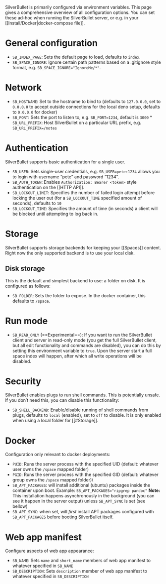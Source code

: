 SilverBullet is primarily configured via environment variables. This page gives a comprehensive overview of all configuration options. You can set these ad-hoc when running the SilverBullet server, or e.g. in your [[Install/Docker|docker-compose file]].

# General configuration

* `SB_INDEX_PAGE`: Sets the default page to load, defaults to `index`.
* `SB_SPACE_IGNORE`: Ignore certain path patterns based on a .gitignore style format, e.g. `SB_SPACE_IGNORE="IgnoreMe/*"`.

# Network
* `SB_HOSTNAME`: Set to the hostname to bind to (defaults to `127.0.0.0`, set to `0.0.0.0` to accept outside connections for the local deno setup, defaults to `0.0.0.0` for docker)
* `SB_PORT`: Sets the port to listen to, e.g. `SB_PORT=1234`, default is `3000` * `SB_URL_PREFIX`: Host SilverBullet on a particular URL prefix, e.g. `SB_URL_PREFIX=/notes`

# Authentication
SilverBullet supports basic authentication for a single user.

* `SB_USER`: Sets single-user credentials, e.g. `SB_USER=pete:1234` allows you to login with username “pete” and password “1234”.
* `SB_AUTH_TOKEN`: Enables `Authorization: Bearer <token>` style authentication on the [[HTTP API]].
* `SB_LOCKOUT_LIMIT`: Specifies the number of failed login attempt before locking the user out (for a `SB_LOCKOUT_TIME` specified amount of seconds), defaults to `10`
* `SB_LOCKOUT_TIME`: Specifies the amount of time (in seconds) a client will be blocked until attempting to log back in.

# Storage
SilverBullet supports storage backends for keeping your [[Spaces]] content. Right now the only supported backend is to use your local disk.

## Disk storage
This is the default and simplest backend to use: a folder on disk. It is configured as follows:

* `SB_FOLDER`: Sets the folder to expose. In the docker container, this defaults to `/space`.


# Run mode
* `SB_READ_ONLY` (==Experimental==): If you want to run the SilverBullet client and server in read-only mode (you get the full SilverBullet client, but all edit functionality and commands are disabled), you can do this by setting this environment variable to `true`. Upon the server start a full space index will happen, after which all write operations will be disabled.

# Security
SilverBullet enables plugs to run shell commands. This is potentially unsafe. If you don’t need this, you can disable this functionality:

* `SB_SHELL_BACKEND`: Enable/disable running of shell commands from plugs, defaults to `local` (enabled), set to `off` to disable. It is only enabled when using a local folder for [[#Storage]].

# Docker
Configuration only relevant to docker deployments:

* `PUID`: Runs the server process with the specified UID (default: whatever user owns the `/space` mapped folder)
* `PGID`: Runs the server process with the specified GID (default: whatever group owns the `/space` mapped folder)\
* `SB_APT_PACKAGES`: will install additional (ubuntu) packages inside the container upon boot. Example: `SB_APT_PACKAGES="ripgrep pandoc"`
  **Note:** This installation happens asynchronously in the background (you can see it happen in the server output) unless `SB_APT_SYNC` is set (see bellow)
* `SB_APT_SYNC`: when set, will _first_ install APT packages configured with `SB_APT_PACKAGES` before booting SilverBullet itself.

# Web app manifest
Configure aspects of web app appearance:

* `SB_NAME`: Sets `name` and `short_name` members of web app manifest to whatever specified in `SB_NAME`
* `SB_DESCRIPTION`: Sets `description` member of web app manifest to whatever specified in `SB_DESCRIPTION`
